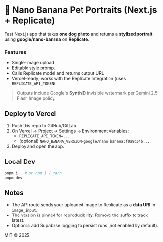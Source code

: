 # 🍌 Nano Banana Pet Portraits (Next.js + Replicate)

Fast Next.js app that takes **one dog photo** and returns a **stylized portrait** using **google/nano-banana** on **Replicate**.

### Features
- Single-image upload
- Editable style prompt
- Calls Replicate model and returns output URL
- Vercel-ready; works with the Replicate Integration (uses `REPLICATE_API_TOKEN`)

> Outputs include Google's **SynthID** invisible watermark per Gemini 2.5 Flash Image policy.

## Deploy to Vercel
1. Push this repo to GitHub/GitLab.
2. On Vercel → Project → Settings → Environment Variables:
   - `REPLICATE_API_TOKEN=...`
   - (optional) `NANO_BANANA_VERSION=google/nano-banana:f0a9d34b...`
3. Deploy and open the app.

## Local Dev
```bash
pnpm i   # or npm i / yarn
pnpm dev
```

## Notes
- The API route sends your uploaded image to Replicate as a **data URI** in `image_input`.
- The version is pinned for reproducibility. Remove the suffix to track latest.
- Optional: add Supabase logging to persist runs (not enabled by default).

MIT © 2025
